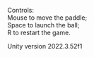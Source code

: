 Controls:  
Mouse to move the paddle;  
Space to launch the ball;  
R to restart the game.  

Unity version 2022.3.52f1

